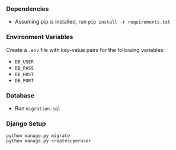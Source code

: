 ### Dependencies

- Assuming pip is installed, run `pip install -r requirements.txt`

### Environment Variables

Create a `.env` file with key-value pairs for the following variables:
- `DB_USER`
- `DB_PASS`
- `DB_HOST`
- `DB_PORT`

### Database

- Run `migration.sql`

### Django Setup

```
python manage.py migrate
python manage.py createsuperuser
```